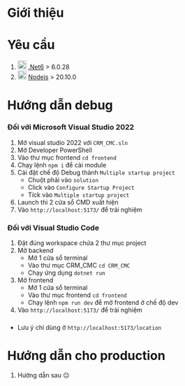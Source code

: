 # Giới thiệu

# Yêu cầu
1. <img src="https://dotnet.microsoft.com/favicon.ico" style="height: 20px; width:20px;"/> [.Net6](https://dotnet.microsoft.com/en-us/download/dotnet/6.0) > 6.0.28
1. <img src="https://nodejs.org/static/images/logo-hexagon-card.png" style="height: 20px; width:20px;"/> [Nodejs](https://nodejs.org/en/download) > 20.10.0

# Hướng dẫn debug

### Đối với Microsoft Visual Studio 2022
1. Mở visual studio 2022 với `CRM_CMC.sln`
1. Mở Developer PowerShell
1. Vào thư mục frontend `cd frontend`
1. Chạy lệnh `npm i` để cài module
1. Cài đặt chế độ Debug thành `Multiple startup project`
    - Chuột phải vào `solution`
    - Click vào `Configure Startup Project`
    - Tíck vào `Multiple startup project`
1. Launch thì 2 cửa sổ CMD xuất hiện
1. Vào `http://localhost:5173/` để trải nghiệm

### Đối với Visual Studio Code
1. Đặt đúng workspace chứa 2 thư mục project
1. Mở backend
    - Mở 1 cửa sổ terminal
    - Vào thư mục CRM_CMC `cd CRM_CMC`
    - Chạy ứng dụng `dotnet run`
1. Mở frontend
    - Mở 1 cửa sổ terminal
    - Vào thư mục frontend `cd frontend` 
    - Chạy lệnh `npm run dev` để mở frontend ở chế độ dev
1. Vào `http://localhost:5173/` để trải nghiệm

###
* Lưu ý chỉ dùng ở `http://localhost:5173/location`

# Hướng dẫn cho production
1. Hướng dẫn sau 😐
